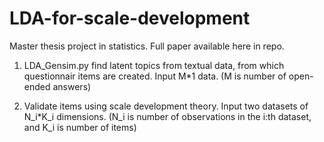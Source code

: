 # LDA-for-scale-development

Master thesis project in statistics. Full paper available here in repo.

1. LDA_Gensim.py find latent topics from textual data, from which questionnair items are created. Input M*1 data. (M is number of open-ended answers)

2. Validate items using scale development theory. Input two datasets of N_i*K_i dimensions. (N_i is number of observations in the i:th dataset, and K_i is number of items)
